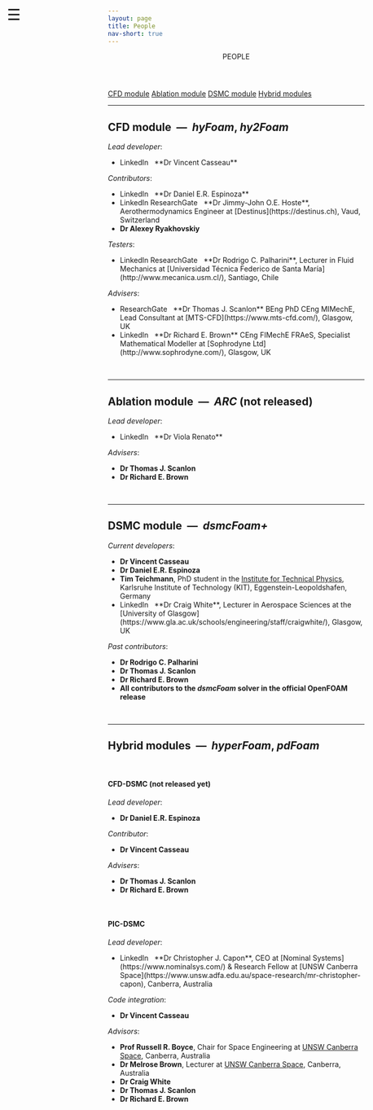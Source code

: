 ```yaml
---
layout: page
title: People
nav-short: true
---
```


<div id="mySidenav" class="sidenav">
  <a href="javascript:void(0)" class="closebtn" onclick="closeNav()"><i class='fa fa-times'></i></a>
  <header>PEOPLE</header>
  <a href="https://hystrath.github.io/people/#cfd-module--hyfoam-hy2foam">CFD module</a>
  <a href="https://hystrath.github.io/people/#ablation-module--arc-not-released">Ablation module</a>
  <a href="https://hystrath.github.io/people/#dsmc-module--dsmcfoam">DSMC module</a>
  <a href="https://hystrath.github.io/people/#hybrid-modules--hyperfoam-pdfoam">Hybrid modules</a>
</div>

<span style="position: fixed;font-size:30px;cursor:pointer; margin:0px; top:60px;left:30px;" onclick="reopenNav()">&#9776;</span>

<script>
function openNav() {
  document.getElementById("mySidenav").style.width = "210px";
  document.getElementById("mySidenav").style.transition = "0s";
}

function closeNav() {
  document.getElementById("mySidenav").style.width = "0px";
  localStorage.removeItem('show_sidenav');
}

function reopenNav() {
  document.getElementById("mySidenav").style.width = "210px";
  document.getElementById("mySidenav").style.transition = "0.5s";
  localStorage.setItem("show_sidenav", true);
}

if (localStorage.getItem("show_sidenav")) openNav()
</script>

---
## CFD module &nbsp;—&nbsp; __*hyFoam*__, __*hy2Foam*__  
_Lead developer_:   
* <a style="text-decoration: none" href="https://uk.linkedin.com/in/vincentcasseau" target="_blank">
    <span class="fa-stack" aria-hidden="true">
      <i class="fas fa-circle fa-stack-2x" style='color:#0072B1'></i>
      <i class="fab fa-linkedin fa-stack-1x fa-inverse"></i>
    </span>
    <span class="sr-only">LinkedIn</span>
  </a> &nbsp; **Dr Vincent Casseau** 

_Contributors_:  
* <a style="text-decoration: none" href="https://uk.linkedin.com/in/daniel-espinoza-52862452" target="_blank">
    <span class="fa-stack" aria-hidden="true">
      <i class="fas fa-circle fa-stack-2x" style='color:#0072B1'></i>
      <i class="fab fa-linkedin fa-stack-1x fa-inverse"></i>
    </span>
    <span class="sr-only">LinkedIn</span>
  </a> &nbsp; **Dr Daniel E.R. Espinoza**    
* <a style="text-decoration: none" href="https://uk.linkedin.com/in/jimmy-john-hoste-17278644" target="_blank">
    <span class="fa-stack" aria-hidden="true">
      <i class="fas fa-circle fa-stack-2x" style='color:#0072B1'></i>
      <i class="fab fa-linkedin fa-stack-1x fa-inverse"></i>
    </span>
    <span class="sr-only">LinkedIn</span>
  </a> <a style="text-decoration: none" href="https://www.researchgate.net/profile/Jimmy_John_Hoste" target="_blank">
    <span class="fa-stack" aria-hidden="true">
      <i class="fab fa-researchgate fa-stack-2x" style='color:#00D0AF'></i>
    </span>
    <span class="sr-only">ResearchGate</span>
  </a> &nbsp; **Dr Jimmy-John O.E. Hoste**, Aerothermodynamics Engineer at [Destinus](https://destinus.ch), Vaud, Switzerland
* **Dr Alexey Ryakhovskiy**  

_Testers_: 
* <a style="text-decoration: none" href="https://uk.linkedin.com/in/rodrigo-palharini-59316775" target="_blank">
    <span class="fa-stack" aria-hidden="true">
      <i class="fas fa-circle fa-stack-2x" style='color:#0072B1'></i>
      <i class="fab fa-linkedin fa-stack-1x fa-inverse"></i>
    </span>
    <span class="sr-only">LinkedIn</span>
  </a> <a style="text-decoration: none" href="https://www.researchgate.net/profile/Rodrigo_Palharini" target="_blank">
    <span class="fa-stack" aria-hidden="true">
      <i class="fab fa-researchgate fa-stack-2x" style='color:#00D0AF'></i>
    </span>
    <span class="sr-only">ResearchGate</span>
  </a> &nbsp; **Dr Rodrigo C. Palharini**, Lecturer in Fluid Mechanics at [Universidad Técnica Federico de Santa María](http://www.mecanica.usm.cl/), Santiago, Chile

_Advisers_: 
* <a style="text-decoration: none" href="https://www.researchgate.net/profile/Thomas_Scanlon" target="_blank">
    <span class="fa-stack" aria-hidden="true">
      <i class="fab fa-researchgate fa-stack-2x" style='color:#00D0AF'></i>
    </span>
    <span class="sr-only">ResearchGate</span>
  </a> &nbsp; **Dr Thomas J. Scanlon** BEng PhD CEng MIMechE, Lead Consultant at [MTS-CFD](https://www.mts-cfd.com/), Glasgow, UK
* <a style="text-decoration: none" href="https://uk.linkedin.com/in/richard-brown-05520726" target="_blank">
    <span class="fa-stack" aria-hidden="true">
      <i class="fas fa-circle fa-stack-2x" style='color:#0072B1'></i>
      <i class="fab fa-linkedin fa-stack-1x fa-inverse"></i>
    </span>
    <span class="sr-only">LinkedIn</span>
  </a> &nbsp; **Dr Richard E. Brown** CEng FIMechE FRAeS, Specialist Mathematical Modeller at [Sophrodyne Ltd](http://www.sophrodyne.com/), Glasgow, UK  


<br>

---
## Ablation module &nbsp;—&nbsp; __*ARC*__ (not released)
_Lead developer_: 
* <a style="text-decoration: none" href="https://uk.linkedin.com/in/viola-renato-bbbb18102" target="_blank">
    <span class="fa-stack" aria-hidden="true">
      <i class="fas fa-circle fa-stack-2x" style='color:#0072B1'></i>
      <i class="fab fa-linkedin fa-stack-1x fa-inverse"></i>
    </span>
    <span class="sr-only">LinkedIn</span>
  </a> &nbsp; **Dr Viola Renato**  
  
_Advisers_: 
* **Dr Thomas J. Scanlon**  
* **Dr Richard E. Brown**

<br> 

---   
## DSMC module &nbsp;—&nbsp; __*dsmcFoam+*__        
_Current developers_: 
* **Dr Vincent Casseau**
* **Dr Daniel E.R. Espinoza**  
* **Tim Teichmann**, PhD student in the [Institute for Technical Physics](http://www.itep.kit.edu/english/), Karlsruhe Institute of Technology (KIT), Eggenstein-Leopoldshafen, Germany  
* <a style="text-decoration: none" href="https://uk.linkedin.com/in/craig-white-53b70387" target="_blank">
    <span class="fa-stack" aria-hidden="true">
      <i class="fas fa-circle fa-stack-2x" style='color:#0072B1'></i>
      <i class="fab fa-linkedin fa-stack-1x fa-inverse"></i>
    </span>
    <span class="sr-only">LinkedIn</span>
  </a> &nbsp; **Dr Craig White**, Lecturer in Aerospace Sciences at the [University of Glasgow](https://www.gla.ac.uk/schools/engineering/staff/craigwhite/), Glasgow, UK
 
_Past contributors_:  
* **Dr Rodrigo C. Palharini**  
* **Dr Thomas J. Scanlon**  
* **Dr Richard E. Brown**  
* **All contributors to the *dsmcFoam* solver in the official OpenFOAM release** 

<br>

---
## Hybrid modules &nbsp;—&nbsp; __*hyperFoam*__, __*pdFoam*__  
&nbsp;

#### CFD-DSMC (not released yet)
_Lead developer_:  
* **Dr Daniel E.R. Espinoza** 

_Contributor_:  
* **Dr Vincent Casseau**  

_Advisers_:    
* **Dr Thomas J. Scanlon**  
* **Dr Richard E. Brown** 

&nbsp;

#### PIC-DSMC  
_Lead developer_:  
* <a style="text-decoration: none" href="https://uk.linkedin.com/in/c-capon" target="_blank">
    <span class="fa-stack" aria-hidden="true">
      <i class="fas fa-circle fa-stack-2x" style='color:#0072B1'></i>
      <i class="fab fa-linkedin fa-stack-1x fa-inverse"></i>
    </span>
    <span class="sr-only">LinkedIn</span>
  </a> &nbsp; **Dr Christopher J. Capon**, CEO at [Nominal Systems](https://www.nominalsys.com/) & Research Fellow at [UNSW Canberra Space](https://www.unsw.adfa.edu.au/space-research/mr-christopher-capon), Canberra, Australia

_Code integration_:  
* **Dr Vincent Casseau**  

_Advisors_:  
* **Prof Russell R. Boyce**, Chair for Space Engineering at [UNSW Canberra Space](https://research.unsw.edu.au/people/professor-russell-robert-boyce), Canberra, Australia  
* **Dr Melrose Brown**, Lecturer at [UNSW Canberra Space](https://www.unsw.adfa.edu.au/space-research/dr-melrose-brown), Canberra, Australia    
* **Dr Craig White**  
* **Dr Thomas J. Scanlon**  
* **Dr Richard E. Brown**
